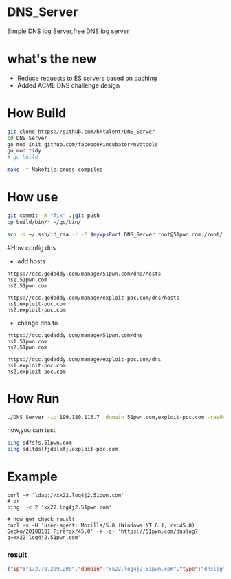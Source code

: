 # DNS_Server
Simple DNS log Server,free DNS log server

# what's the new
- Reduce requests to ES servers based on caching
- Added ACME DNS challenge design

# How Build
```bash
git clone https://github.com/hktalent/DNS_Server
cd DNS_Server
go mod init github.com/facebookincubator/nvdtools
go mod tidy
# go build

make -f Makefile.cross-compiles

```
# How use
```bash
git commit -m "fix" .;git push
cp build/bin/* ~/go/bin/

scp -i ~/.ssh/id_rsa -r -P $myVpsPort DNS_Server root@51pwn.com:/root/
```

#How config dns
- add  hosts
```
https://dcc.godaddy.com/manage/51pwn.com/dns/hosts
ns1.51pwn.com
ns2.51pwn.com

https://dcc.godaddy.com/manage/exploit-poc.com/dns/hosts
ns1.exploit-poc.com
ns2.exploit-poc.com
```
- change dns to
```
https://dcc.godaddy.com/manage/51pwn.com/dns
ns1.51pwn.com
ns2.51pwn.com

https://dcc.godaddy.com/manage/exploit-poc.com/dns
ns1.exploit-poc.com
ns2.exploit-poc.com
```

# How Run
```bash
./DNS_Server -ip 199.180.115.7 -domain 51pwn.com,exploit-poc.com -resUrl http://127.0.0.1:9999

```
now,you can test
```bash
ping sdfsfs.51pwn.com
ping sdlfdslfjdslkfj.exploit-poc.com

```
# Example
```
curl -v 'ldap://xx22.log4j2.51pwn.com'
# or 
ping  -c 2 'xx22.log4j2.51pwn.com'

# how get check reuslt
curl -v -H 'user-agent: Mozilla/5.0 (Windows NT 6.1; rv:45.0) Gecko/20100101 Firefox/45.0' -k -o- 'https://51pwn.com/dnslog?q=xx22.log4j2.51pwn.com'
```
### result
```json
{"ip":"172.70.209.200","domain":"xx22.log4j2.51pwn.com","type":"dnslog","date":"2022-01-23 05:19:53"}                                                                                             
```

